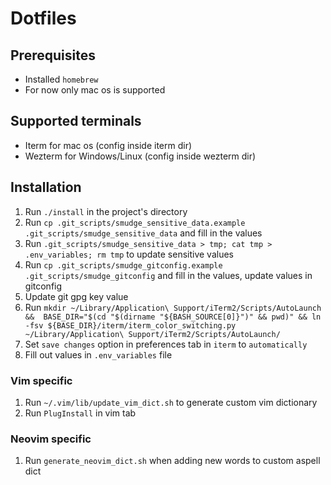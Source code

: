 # Dotfiles

## Prerequisites

- Installed `homebrew`
- For now only mac os is supported

## Supported terminals

- Iterm for mac os (config inside iterm dir)
- Wezterm for Windows/Linux (config inside wezterm dir)

## Installation

1. Run `./install` in the project's directory
2. Run `cp .git_scripts/smudge_sensitive_data.example .git_scripts/smudge_sensitive_data` and fill in the values
3. Run `.git_scripts/smudge_sensitive_data > tmp; cat tmp > .env_variables; rm tmp` to update sensitive values
4. Run `cp .git_scripts/smudge_gitconfig.example .git_scripts/smudge_gitconfig` and fill in the values, update values in gitconfig
5. Update git gpg key value
6. Run `mkdir ~/Library/Application\ Support/iTerm2/Scripts/AutoLaunch &&  BASE_DIR="$(cd "$(dirname "${BASH_SOURCE[0]}")" && pwd)" && ln -fsv ${BASE_DIR}/iterm/iterm_color_switching.py ~/Library/Application\ Support/iTerm2/Scripts/AutoLaunch/`
7. Set `save changes` option in preferences tab in `iterm` to `automatically`
8. Fill out values in `.env_variables` file

### Vim specific

1. Run `~/.vim/lib/update_vim_dict.sh` to generate custom vim dictionary
2. Run `PlugInstall` in vim tab

### Neovim specific

1. Run `generate_neovim_dict.sh` when adding new words to custom aspell dict
